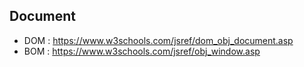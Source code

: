 Document
------
* DOM : https://www.w3schools.com/jsref/dom_obj_document.asp
* BOM : https://www.w3schools.com/jsref/obj_window.asp
